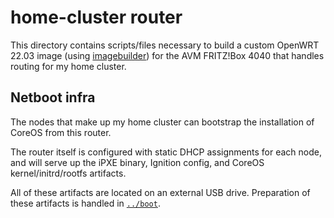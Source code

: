 # home-cluster router

This directory contains scripts/files necessary to build a custom OpenWRT 22.03 image (using [imagebuilder](https://openwrt.org/docs/guide-user/additional-software/imagebuilder)) for the AVM FRITZ!Box 4040 that handles routing for my home cluster.

## Netboot infra

The nodes that make up my home cluster can bootstrap the installation of CoreOS from this router.

The router itself is configured with static DHCP assignments for each node, and will serve up the iPXE binary, Ignition config, and CoreOS kernel/initrd/rootfs artifacts.

All of these artifacts are located on an external USB drive. Preparation of these artifacts is handled in [`../boot`](../boot/README.md).
